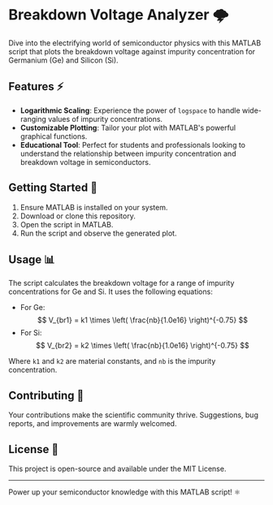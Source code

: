 # Breakdown Voltage Analyzer 🌩️

Dive into the electrifying world of semiconductor physics with this MATLAB script that plots the breakdown voltage against impurity concentration for Germanium (Ge) and Silicon (Si).

## Features ⚡

- **Logarithmic Scaling**: Experience the power of `logspace` to handle wide-ranging values of impurity concentrations.
- **Customizable Plotting**: Tailor your plot with MATLAB's powerful graphical functions.
- **Educational Tool**: Perfect for students and professionals looking to understand the relationship between impurity concentration and breakdown voltage in semiconductors.

## Getting Started 🚀

1. Ensure MATLAB is installed on your system.
2. Download or clone this repository.
3. Open the script in MATLAB.
4. Run the script and observe the generated plot.

## Usage 📊

The script calculates the breakdown voltage for a range of impurity concentrations for Ge and Si. It uses the following equations:

- For Ge: $$ V_{br1} = k1 \times \left( \frac{nb}{1.0e16} \right)^{-0.75} $$
- For Si: $$ V_{br2} = k2 \times \left( \frac{nb}{1.0e16} \right)^{-0.75} $$

Where `k1` and `k2` are material constants, and `nb` is the impurity concentration.

## Contributing 🤝

Your contributions make the scientific community thrive. Suggestions, bug reports, and improvements are warmly welcomed.

## License 📝

This project is open-source and available under the MIT License.

---

Power up your semiconductor knowledge with this MATLAB script! ⚛️

